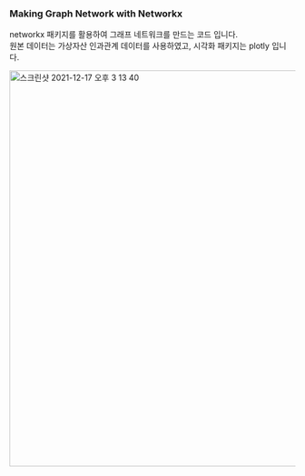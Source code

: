### Making Graph Network with Networkx

networkx 패키지를 활용하여 그래프 네트워크를 만드는 코드 입니다.  
원본 데이터는 가상자산 인과관계 데이터를 사용하였고, 시각화 패키지는 plotly 입니다.  

<img width="696" alt="스크린샷 2021-12-17 오후 3 13 40" src="https://user-images.githubusercontent.com/73429381/146498725-488a4afc-4a6e-4045-b94b-8c1c00b2264e.png">
